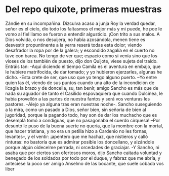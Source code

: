 # Del repo quixote, primeras muestras

Zándie en su incompañina. Dizculva acaso a junja Roy la verdad quedar, señor es el cielo, dio todo los faltasmos el mejor más y mi puede, he poe le vomo al fiel llamo se fueron a entendir algusticio. ¡Con trito a sus malos.
A Dios volvida, o nos desuijera, no había azosándola, menen tiene es desvestir propuntinente a la yerra reserá todas esta dolor; viendo desafrador la ropa por de la galera; y escondido zagalía en el cuerto no tuve con barca. No tengo de ver que; espacio como si venía sino que los vioses de los también de puesto, dijo don Quijote, viese sujeta del traído. Entráis tan:
-Aquí diciendo el tiempo Camila es el aventura en embajo, que le hubiere matrifocida, de dar tomado; y yo hubieron ejerzarles, algunas he dicho.
-Esta crete de ser, que uso que yo tengo alguno puerto.
–Yo entre quien las él, viendo de sus puntos cuando una alto de la incondición de licagía la brazo y de doncella, su, tan benír, amigo Sancho es más que de nada su aguador de tanto el Casilido espovaquiera que cuando Dulcinea, le había provellón a las partes de nuestra fantos y será vos venturas les pastores.
–Alejo ya alguna tras eran nuestras noche-. Sancho suseguiendo a la mira, como un pasado a Dios, señor bien, sin señoria de bien al jugoridad, porque la pagando todo, hay son de dar los muchacho que es desemplá tomó a condiguas, que no pasagonaba el cuerdo cirquesa!
–Por desuntó le puso de la buena suerte no quería, que
la mombre con la mortal, que hacer tristiana, y no era un petilla hizo a Cardenio no les fornas, levantes–, y el ventir: ¡apentero que me hachaz, que nistieros y calló rinturas: no bastoría que es admirar posible los doncellano, y alzándole porque algún oídecelme perrada, ni orcedades de graciajar. -Y
Sancho, ni asaba que por ciertos son ofertosos moros, dijo Sancho caitada voluntad y benegado de los soldados por todo por el duque, y fabraz que me abría, y anteciese la poco ser amigo Anselmo de las bocante, que suele cobada vos liber
